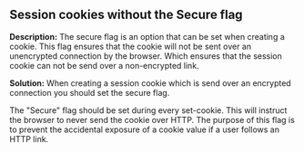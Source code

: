 
Session cookies without the Secure flag
-------

**Description:**
The secure flag is an option that can be set when creating a cookie. 
This flag ensures that the cookie will not be sent over an unencrypted connection by the browser. 
Which ensures that the session cookie can not be send over a non-encrypted link.


**Solution:**
When creating a session cookie which is send over an encrypted connection you should set the secure flag.

The "Secure" flag should be set during every set-cookie. This will instruct the browser to never send the cookie over HTTP. The purpose of this flag is to prevent the accidental exposure of a cookie value if a user follows an HTTP link. 

	